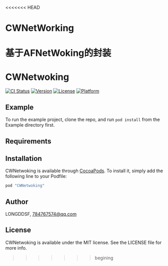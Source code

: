 <<<<<<< HEAD
# CWNetWorking
基于AFNetWoking的封装
=======
# CWNetwoking

[![CI Status](http://img.shields.io/travis/LONGDDSF/CWNetwoking.svg?style=flat)](https://travis-ci.org/LONGDDSF/CWNetwoking)
[![Version](https://img.shields.io/cocoapods/v/CWNetwoking.svg?style=flat)](http://cocoapods.org/pods/CWNetwoking)
[![License](https://img.shields.io/cocoapods/l/CWNetwoking.svg?style=flat)](http://cocoapods.org/pods/CWNetwoking)
[![Platform](https://img.shields.io/cocoapods/p/CWNetwoking.svg?style=flat)](http://cocoapods.org/pods/CWNetwoking)

## Example

To run the example project, clone the repo, and run `pod install` from the Example directory first.

## Requirements

## Installation

CWNetwoking is available through [CocoaPods](http://cocoapods.org). To install
it, simply add the following line to your Podfile:

```ruby
pod "CWNetwoking"
```

## Author

LONGDDSF, 784767574@qq.com

## License

CWNetwoking is available under the MIT license. See the LICENSE file for more info.
>>>>>>> begining

